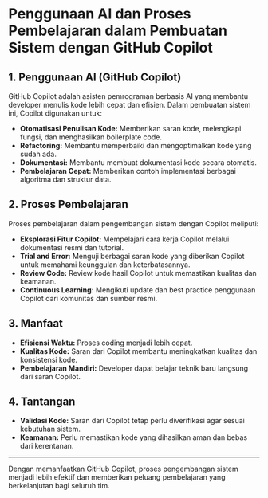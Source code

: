# Penggunaan AI dan Proses Pembelajaran dalam Pembuatan Sistem dengan GitHub Copilot

## 1. Penggunaan AI (GitHub Copilot)
GitHub Copilot adalah asisten pemrograman berbasis AI yang membantu developer menulis kode lebih cepat dan efisien. Dalam pembuatan sistem ini, Copilot digunakan untuk:
- **Otomatisasi Penulisan Kode:** Memberikan saran kode, melengkapi fungsi, dan menghasilkan boilerplate code.
- **Refactoring:** Membantu memperbaiki dan mengoptimalkan kode yang sudah ada.
- **Dokumentasi:** Membantu membuat dokumentasi kode secara otomatis.
- **Pembelajaran Cepat:** Memberikan contoh implementasi berbagai algoritma dan struktur data.

## 2. Proses Pembelajaran
Proses pembelajaran dalam pengembangan sistem dengan Copilot meliputi:
- **Eksplorasi Fitur Copilot:** Mempelajari cara kerja Copilot melalui dokumentasi resmi dan tutorial.
- **Trial and Error:** Menguji berbagai saran kode yang diberikan Copilot untuk memahami keunggulan dan keterbatasannya.
- **Review Code:** Review kode hasil Copilot untuk memastikan kualitas dan keamanan.
- **Continuous Learning:** Mengikuti update dan best practice penggunaan Copilot dari komunitas dan sumber resmi.

## 3. Manfaat
- **Efisiensi Waktu:** Proses coding menjadi lebih cepat.
- **Kualitas Kode:** Saran dari Copilot membantu meningkatkan kualitas dan konsistensi kode.
- **Pembelajaran Mandiri:** Developer dapat belajar teknik baru langsung dari saran Copilot.

## 4. Tantangan
- **Validasi Kode:** Saran dari Copilot tetap perlu diverifikasi agar sesuai kebutuhan sistem.
- **Keamanan:** Perlu memastikan kode yang dihasilkan aman dan bebas dari kerentanan.

---

Dengan memanfaatkan GitHub Copilot, proses pengembangan sistem menjadi lebih efektif dan memberikan peluang pembelajaran yang berkelanjutan bagi seluruh tim.
